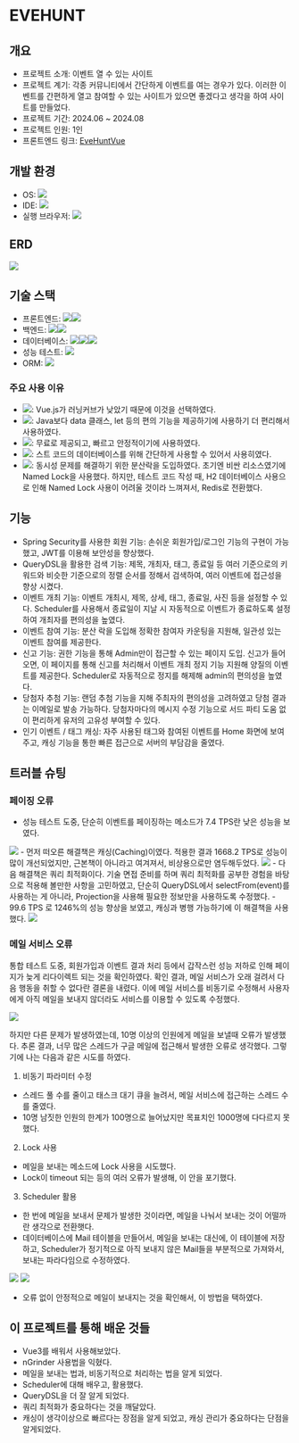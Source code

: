 # EVEHUNT
## 개요
- 프로젝트 소개: 이벤트 열 수 있는 사이트
- 프로젝트 계기: 각종 커뮤니티에서 간단하게 이벤트를 여는 경우가 있다. 이러한 이벤트를 간편하게 열고 참여할 수 있는 사이트가 있으면 좋겠다고 생각을 하여 사이트를 만들었다.
- 프로젝트 기간: 2024.06 ~ 2024.08
- 프로젝트 인원: 1인
- 프론트엔드 링크: [EveHuntVue](https://github.com/tlsgkdns/EveHuntVue)
## 개발 환경
* OS: <img src="https://img.shields.io/badge/window 10-0078D6?style=for-the-badge&logo=window10&logoColor=white">
* IDE: <img src="https://img.shields.io/badge/intellij 2023.3.1-000000?style=for-the-badge&logo=intellijidea&logoColor=white">
* 실행 브라우저: <img src="https://img.shields.io/badge/chrome-4285f4?style=for-the-badge&logo=googlechrome&logoColor=white">
## ERD
<img src="https://github.com/user-attachments/assets/70e86498-4747-4a86-8c65-d8a25bd8a1a3">

## 기술 스택
- 프론트엔드: <img src="https://img.shields.io/badge/vue.js-4FC08D?style=for-the-badge&logo=vue.js&logoColor=black"><img src="https://img.shields.io/badge/Css-1572B6?style=for-the-badge&logo=css&logoColor=white">
- 백엔드: <img src="https://img.shields.io/badge/SpringBoot-6DB33F?style=for-the-badge&logo=Spring Boot&logoColor=black"><img src="https://img.shields.io/badge/kotlin-7F52FF?style=for-the-badge&logo=kotlin&logoColor=white">
- 데이터베이스: <img src="https://img.shields.io/badge/MySQL-4479A1?style=for-the-badge&logo=mysql&logoColor=white"><img src="https://img.shields.io/badge/Redis-FF4438?style=for-the-badge&logo=redis&logoColor=white"><img src="https://img.shields.io/badge/H2-2439A1?style=for-the-badge&logoColor=white">
- 성능 테스트: <img src="https://img.shields.io/badge/nGrinder-ECD53F?style=for-the-badge&logo=ngrinder&logoColor=white">
- ORM: <img src="https://img.shields.io/badge/JPA-F37C20?style=for-the-badge&logoColor=white">
### 주요 사용 이유
- <img src="https://img.shields.io/badge/vue.js-4FC08D?style=for-the-badge&logo=vue.js&logoColor=black">: Vue.js가 러닝커브가 낮았기 때문에 이것을 선택하였다.
- <img src="https://img.shields.io/badge/kotlin-7F52FF?style=for-the-badge&logo=kotlin&logoColor=white">: Java보다 data 클래스, let 등의 편의 기능을 제공하기에 사용하기 더 편리해서 사용하였다.
- <img src="https://img.shields.io/badge/MySQL-4479A1?style=for-the-badge&logo=mysql&logoColor=white">: 무료로 제공되고, 빠르고 안정적이기에 사용하였다.
- <img src="https://img.shields.io/badge/H2-2439A1?style=for-the-badge&logoColor=white">: 스트 코드의 데이터베이스를 위해 간단하게 사용할 수 있어서 사용히였다.
- <img src="https://img.shields.io/badge/Redis-FF4438?style=for-the-badge&logo=redis&logoColor=white">: 동시성 문제를 해결하기 위한 분산락을 도입하였다. 초기엔 비싼 리소스였기에 Named Lock을 사용했다. 하지만, 테스트 코드 작성 때, H2 데이터베이스 사용으로 인해 Named Lock 사용이 어려울 것이라 느껴져서, Redis로 전환했다.
## 기능
- Spring Security를 사용한 회원 기능: 손쉬운 회원가입/로그인 기능의 구현이 가능했고, JWT를 이용해 보안성을 향상했다.
- QueryDSL을 활용한 검색 기능: 제목, 개최자, 태그, 종료일 등 여러 기준으로의 키워드와 비슷한 기준으로의 정렬 순서를 정해서 검색하여, 여러 이벤트에 접근성을 향상 시켰다.
- 이벤트 개최 기능: 이벤트 개최시, 제목, 상세, 태그, 종료일, 사진 등을 설정할 수 있다. Scheduler를 사용해서 종료일이 지날 시 자동적으로 이벤트가 종료하도록 설정하여 개최자를 편의성을 높였다.
- 이벤트 참여 기능: 분산 락을 도입해 정확한 참여자 카운팅을 지원해, 일관성 있는 이벤트 참여를 제공한다.
- 신고 기능: 권한 기능을 통해 Admin만이 접근할 수 있는 페이지 도입. 신고가 들어오면, 이 페이지를 통해 신고를 처리해서 이벤트 개최 정지 기능 지원해 양질의 이벤트를 제공한다. Scheduler로 자동적으로 정지를 해제해 admin의 편의성을 높였다.
- 당첨자 추첨 기능:  랜덤 추첨 기능을 지해 주최자의 편의성을 고려하였고 당첨 결과는 이메일로 발송 가능하다. 당첨자마다의 메시지 수정 기능으로 서드 파티 도움 없이 편리하게 유저의 고유성 부여할 수 있다.
- 인기 이벤트 / 태그 캐싱: 자주 사용된 태그와 참여된 이벤트를 Home 화면에 보여주고, 캐싱 기능을 통한 빠른 접근으로 서버의 부담감을 줄였다.
## 트러블 슈팅
### 페이징 오류
- 성능 테스트 도중, 단순히 이벤트를 페이징하는 메소드가 7.4 TPS란 낮은 성능을 보였다.
<img src="https://github.com/user-attachments/assets/f94505d6-4c13-44aa-a1cd-9d293e914f38">
- 먼저 떠오른 해결책은 캐싱(Caching)이였다. 적용한 결과 1668.2 TPS로 성능이 많이 개선되었지만, 근본책이 아니라고 여겨져서, 비상용으로만 염두해두었다.
<img src="https://github.com/user-attachments/assets/ced411ba-5929-4b2b-875f-a964ceac5494">
- 다음 해결책은 쿼리 최적화이다. 기술 면접 준비를 하며 쿼리 최적화를 공부한 경험을 바탕으로 적용해 볼만한 사항을 고민하였고, 단순히 QueryDSL에서 selectFrom(event)를 사용하는 게 아니라, Projection을 사용해 필요한 정보만을 사용하도록 수정했다.
- 99.6 TPS 로 1246%의 성능 향상을 보였고, 캐싱과 병행 가능하기에 이 해결책을 사용했다.

<img src="https://github.com/user-attachments/assets/d89756a5-46a2-417b-b8c5-abc96cab4616">

### 메일 서비스 오류
통합 테스트 도중, 회원가입과 이벤트 결과 처리 등에서 갑작스런 성능 저하로 인해 페이지가 늦게 리다이렉트 되는 것을 확인하였다. 
확인 결과, 메일 서비스가 오래 걸려서 다음 행동을 취할 수 없다란 결론을 내렸다.
이에 메일 서비스를 비동기로 수정해서 사용자에게 아직 메일을 보내지 않더라도 서비스를 이용할 수 있도록 수정했다.

<img src="https://github.com/user-attachments/assets/21a5f5f1-d0e0-43f1-8b79-bee108a5b137">

하지만 다른 문제가 발생하였는데, 10명 이상의 인원에게 메일을 보낼때 오류가 발생했다. 
추론 결과, 너무 많은 스레드가 구글 메일에 접근해서 발생한 오류로 생각했다. 그렇기에 나는 다음과 같은 시도를 하였다.
1. 비동기 파라미터 수정
- 스레드 풀 수를 줄이고 태스크 대기 큐을 늘려서, 메일 서비스에 접근하는 스레드 수를 줄였다.
- 10명 남짓한 인원의 한계가 100명으로 늘어났지만 목표치인 1000명에 다다르지 못했다.
2. Lock 사용
- 메일을 보내는 메소드에 Lock 사용을 시도했다.
- Lock이 timeout 되는 등의 여러 오류가 발생해, 이 안을 포기했다.
3. Scheduler 활용
- 한 번에 메일을 보내서 문제가 발생한 것이라면, 메일을 나눠서 보내는 것이 어떨까란 생각으로 전환햇다.
- 데이터베이스에 Mail 테이블을 만들어서, 메일을 보내는 대신에, 이 테이블에 저장하고, Scheduler가 정기적으로 아직 보내지 않은 Mail들을 부분적으로 가져와서, 보내는 파라다임으로 수정하였다.
<img src="https://github.com/user-attachments/assets/db210d48-e72e-44e5-9722-5d4fb646d21a">
<img src="https://github.com/user-attachments/assets/2f54d5f3-a3ca-4187-baa5-c35f2d7ba0a1">

- 오류 없이 안정적으로 메일이 보내지는 것을 확인해서, 이 방법을 택하였다.

## 이 프로젝트를 통해 배운 것들
- Vue3를 배워서 사용해보았다.
- nGrinder 사용법을 익혔다.
- 메일을 보내는 법과, 비동기적으로 처리하는 법을 알게 되었다.
- Scheduler에 대해 배우고, 활용했다.
- QueryDSL을 더 잘 알게 되었다.
- 쿼리 최적화가 중요하다는 것을 깨달았다.
- 캐싱이 생각이상으로 빠르다는 장점을 알게 되었고, 캐싱 관리가 중요하다는 단점을 알게되었다.